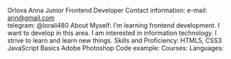 Orlova Anna
Junior Frontend Developer
Contact information:
e-mail: ann@gmail.com  
telegram: @lorali480
About Myself:
I'm learning frontend development. I want to develop in this area. I am interested in information technology. I strive to learn and learn new things.
Skills and Proficiency:
HTML5, CSS3
JavaScript Basics
Adobe Photoshop
Code example:
Courses:
Languages:
